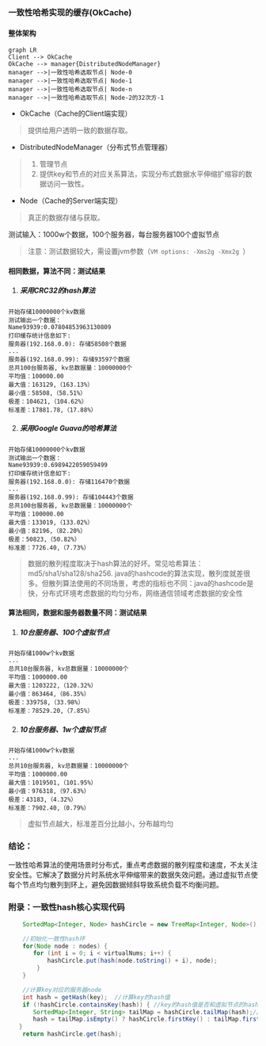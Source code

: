 ### 一致性哈希实现的缓存(OkCache)
#### 整体架构
```mermaid
graph LR
Client --> OkCache
OkCache --> manager{DistributedNodeManager}
manager -->|一致性哈希选取节点| Node-0
manager -->|一致性哈希选取节点| Node-1
manager -->|一致性哈希选取节点| Node-n
manager -->|一致性哈希选取节点| Node-2的32次方-1
```
* OkCache（Cache的Client端实现）
> 提供给用户透明一致的数据存取。

* DistributedNodeManager（分布式节点管理器）
> 1. 管理节点
> 2. 提供key和节点的对应关系算法，实现分布式数据水平伸缩扩缩容的数据访问一致性。

* Node（Cache的Server端实现）
> 真正的数据存储与获取。

测试输入：1000w个数据，100个服务器，每台服务器100个虚拟节点
>注意：测试数据较大，需设置jvm参数（`VM options: -Xms2g -Xmx2g `）

#### 相同数据，算法不同：测试结果
1. ##### 采用CRC32的hash算法
```text
开始存储10000000个kv数据
测试输出一个数据：
Name93939:0.07804853963130809
打印缓存统计信息如下:
服务器(192.168.0.0): 存储58508个数据
...
服务器(192.168.0.99): 存储93597个数据
总共100台服务器, kv总数据量：10000000个
平均值：100000.00
最大值：163129,（163.13%）
最小值：58508,（58.51%）
极差：104621,（104.62%）
标准差：17881.78,（17.88%）
```

2. ##### 采用Google Guava的哈希算法
```text
开始存储10000000个kv数据
测试输出一个数据：
Name93939:0.6989422059059499
打印缓存统计信息如下:
服务器(192.168.0.0): 存储116470个数据
...
服务器(192.168.0.99): 存储104443个数据
总共100台服务器, kv总数据量：10000000个
平均值：100000.00
最大值：133019,（133.02%）
最小值：82196,（82.20%）
极差：50823,（50.82%）
标准差：7726.40,（7.73%）
```
> 数据的散列程度取决于hash算法的好坏。常见哈希算法：md5/sha1/sha128/sha256. 
> java的hashcode的算法实现，散列度就差很多。但散列算法使用的不同场景，考虑的指标也不同：java的hashcode是快，分布式环境考虑数据的均匀分布，网络通信领域考虑数据的安全性

#### 算法相同，数据和服务器数量不同：测试结果
1. ##### 10台服务器、100个虚拟节点
```text
开始存储1000w个kv数据
...
总共10台服务器, kv总数据量：10000000个
平均值：1000000.00
最大值：1203222,（120.32%）
最小值：863464,（86.35%）
极差：339758,（33.98%）
标准差：78529.20,（7.85%）
```
2. ##### 10台服务器、1w个虚拟节点
```text
开始存储1000w个kv数据
...
总共10台服务器, kv总数据量：10000000个
平均值：1000000.00
最大值：1019501,（101.95%）
最小值：976318,（97.63%）
极差：43183,（4.32%）
标准差：7902.40,（0.79%）

```
> 虚拟节点越大，标准差百分比越小，分布越均匀

### 结论：
一致性哈希算法的使用场景时分布式，重点考虑数据的散列程度和速度，不太关注安全性。它解决了数据分片时系统水平伸缩带来的数据失效问题。通过虚拟节点使每个节点均匀散列到环上，避免因数据倾斜导致系统负载不均衡问题。

### 附录：一致性hash核心实现代码
```java
    SortedMap<Integer, Node> hashCircle = new TreeMap<Integer, Node>();//java 排序树

    //初始化一致性hash环
    for(Node node : nodes) {
​       for (int i = 0; i < virtualNums; i++) {
​           hashCircle.put(hash(node.toString() + i), node);
        }
    }

    //计算key对应的服务器node
    int hash = getHash(key);  //计算key的hash值
    if (!hashCircle.containsKey(hash)) { //key的hash值是否和虚拟节点的hash相同
​       SortedMap<Integer, String> tailMap = hashCircle.tailMap(hash);//key的右子树
​       hash = tailMap.isEmpty() ? hashCircle.firstKey() : tailMap.firstKey();
​   }
    return hashCircle.get(hash);
```